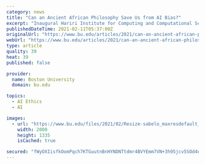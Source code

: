 ```yaml
---
category: news
title: "Can an Ancient African Philosophy Save Us from AI Bias?"
excerpt: "Inaugural Hariri Institute for Computing and Computational Science & Engineering Speaker Series kicks off Friday with exploration of colonial roots of AI inequities"
publishedDateTime: 2021-02-11T05:37:00Z
originalUrl: "https://www.bu.edu/articles/2021/can-an-ancient-african-philosophy-save-us-from-ai-bias/"
webUrl: "https://www.bu.edu/articles/2021/can-an-ancient-african-philosophy-save-us-from-ai-bias/"
type: article
quality: 39
heat: 39
published: false

provider:
  name: Boston University
  domain: bu.edu

topics:
  - AI Ethics
  - AI

images:
  - url: "https://www.bu.edu/files/2021/02/Resize-sabelo_maxresdefault_2.jpg"
    width: 2000
    height: 1335
    isCached: true

secured: "fWyOXIisfkOomPqch7KTGuutnBnHYNDNTtdmr4BVYEmm7VN+3h95jcv5SOd4uYPc4KKKqk6GaM7vc3KrLsJNf6fsGztCHo37+7YGZUr7ndIM6/gLCo7bvCjBD30dbJY9eQVTVH9TcGWofNC+I84lrB2UWDsHB6MPpW/fM7GncGRP/mdrGhMk9DeZoqTf0fz4Am2zX2kN/qgyE4SyYNEwMQQWDPuuK+YakihFfOsTjs5AxIdgMserjznhpVNn2C7BYg147m1TYbSAOJqs//F7I6/HQgeKVyeIHvB/TXRvPaH/aGMO0fJv7oVGGPdCRdUeiBOek6ArA6VwGMC7YCLFCwrjyhgYS0V8YkCnPM7iv58=;Yk0EIxOWxDSa8uBLs+Bv0g=="
---
```


